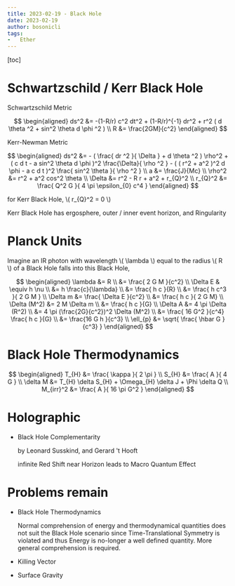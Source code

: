 ```yaml
---
title: 2023-02-19 - Black Hole
date: 2023-02-19
author: bosonicli
tags:
-   Ether
---
```


[toc]

# Schwartzschild / Kerr Black Hole

Schwartzschild Metric

$$
\begin{aligned}
    ds^2 &= -(1-R/r) c^2 dt^2 + (1-R/r)^{-1} dr^2 + r^2 ( d \theta ^2 + sin^2 \theta d \phi ^2 )    \\
    R &= \frac{2GM}{c^2}
\end{aligned}
$$

Kerr-Newman Metric

$$
\begin{aligned}
    ds^2 &= - ( \frac{ dr ^2 }{ \Delta } + d \theta ^2 ) \rho^2 + ( c d t - a sin^2 \theta d \phi )^2 \frac{\Delta}{ \rho ^2 } - ( ( r^2 + a^2 )^2 d \phi - a c d t )^2 \frac{ sin^2 \theta }{ \rho ^2 }    \\
    a &= \frac{J}{Mc}   \\
    \rho^2 &= r^2 + a^2 cos^2 \theta    \\
    \Delta &= r^2 - R r + a^2 + r_{Q}^2 \\
    r_{Q}^2 &= \frac{ Q^2 G }{ 4 \pi \epsilon_{0} c^4 }
\end{aligned}
$$

for Kerr Black Hole, \\( r_{Q}^2 = 0 \\)

Kerr Black Hole has ergosphere, outer / inner event horizon, and Ringularity

# Planck Units

Imagine an IR photon with wavelength \\( \lambda \\) equal to the radius \\( R \\) of a Black Hole falls into this Black Hole,

$$
\begin{aligned}
    \lambda &= R    \\
    &= \frac{ 2 G M }{c^2}  \\
    \Delta E & \equiv h \nu   \\
    &= h \frac{c}{\lambda}    \\
    &= \frac{ h c }{R}  \\
    &= \frac{ h c^3 }{ 2 G M }   \\
    \Delta m &= \frac{ \Delta E }{c^2}  \\
    &= \frac{ h c }{ 2 G M} \\
    \Delta (M^2) &= 2 M \Delta m  \\
    &= \frac{ h c }{G} \\
    \Delta A &= 4 \pi \Delta (R^2)  \\
    &= 4 \pi (\frac{2G}{c^2})^2 \Delta (M^2)    \\
    &= \frac{ 16 G^2 }{c^4} \frac{ h c }{G} \\
    &= \frac{16 G h }{c^3}  \\
    \ell_{p} &= \sqrt{ \frac{ \hbar G }{c^3} }
\end{aligned}
$$

# Black Hole Thermodynamics

$$
\begin{aligned}
    T_{H} &= \frac{ \kappa }{ 2 \pi }   \\
    S_{H} &= \frac{ A }{ 4 G }  \\
    \delta M &= T_{H} \delta S_{H} + \Omega_{H} \delta J + \Phi \delta Q    \\
    M_{irr}^2 &= \frac{ A }{ 16 \pi G^2 }
\end{aligned}
$$

# Holographic

+   Black Hole Complementarity

    by Leonard Susskind, and Gerard 't Hooft

    infinite Red Shift near Horizon leads to Macro Quantum Effect

# Problems remain

+   Black Hole Thermodynamics

    Normal comprehension of energy and thermodynamical quantities does not suit the Black Hole scenario since Time-Translational Symmetry is violated and thus Energy is no-longer a well defined quantity. More general comprehension is required.

+   Killing Vector

+   Surface Gravity
